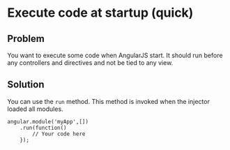 # Execute code at startup (quick)

## Problem

You want to execute some code when AngularJS start. It should run before any controllers and directives and not be
tied to any view.

## Solution

You can use the `run` method. This method is invoked when the injector loaded all modules.

    angular.module('myApp',[])
        .run(function()
            // Your code here
        });



